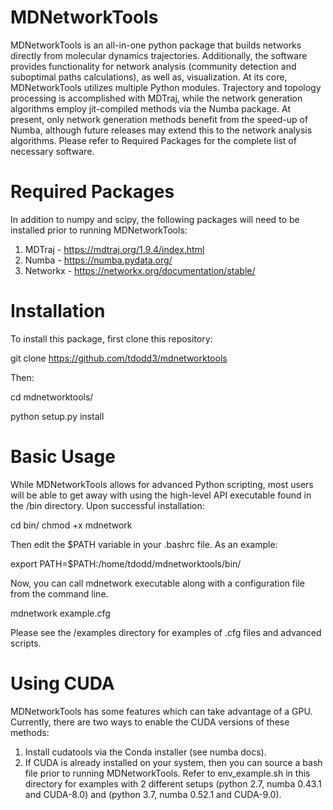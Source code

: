 # MDNetworkTools

MDNetworkTools is an all-in-one python package that builds networks directly from molecular dynamics trajectories. Additionally, the software
provides functionality for network analysis (community detection and suboptimal paths calculations), as well as, visualization. 
At its core, MDNetworkTools utilizes multiple Python modules. Trajectory and topology processing is accomplished with MDTraj, while the network generation
algorithms employ jit-compiled methods via the Numba package. At present, only network generation methods benefit from the speed-up of Numba, although future releases
may extend this to the network analysis algorithms. Please refer to Required Packages for the complete list of necessary software.

# Required Packages
In addition to numpy and scipy, the following packages will need to be installed prior to running MDNetworkTools:
1) MDTraj - https://mdtraj.org/1.9.4/index.html
2) Numba - https://numba.pydata.org/
3) Networkx - https://networkx.org/documentation/stable/

# Installation
To install this package, first clone this repository:

git clone https://github.com/tdodd3/mdnetworktools

Then:

cd mdnetworktools/

python setup.py install

# Basic Usage
While MDNetworkTools allows for advanced Python scripting, most users will be able to get away with using
the high-level API executable found in the /bin directory. Upon successful installation:

cd bin/
chmod +x mdnetwork

Then edit the $PATH variable in your .bashrc file. As an example:

export PATH=$PATH:/home/tdodd/mdnetworktools/bin/

Now, you can call mdnetwork executable along with a configuration file from the command line. 

mdnetwork example.cfg

Please see the /examples directory for examples of .cfg files and advanced scripts.

# Using CUDA
MDNetworkTools has some features which can take advantage of a GPU. Currently, there are two ways to 
enable the CUDA versions of these methods:

1) Install cudatools via the Conda installer (see numba docs).
2) If CUDA is already installed on your system, then you can source a bash file prior to running MDNetworkTools.
Refer to env_example.sh in this directory for examples with 2 different setups (python 2.7, numba 0.43.1 and CUDA-8.0)
and (python 3.7, numba 0.52.1 and CUDA-9.0).
